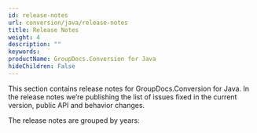 ```yaml
---
id: release-notes
url: conversion/java/release-notes
title: Release Notes
weight: 4
description: ""
keywords: 
productName: GroupDocs.Conversion for Java
hideChildren: False
---
```

This section contains release notes for GroupDocs.Conversion for Java. In the release notes we’re publishing the list of issues fixed in the current version, public API and behavior changes.

The release notes are grouped by years:
